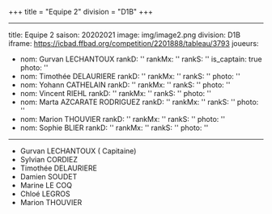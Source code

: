 +++
title = "Equipe 2"
division = "D1B"
+++

***

title: Equipe 2
saison: 20202021
image: img/image2.png
division: D1B
iframe: https://icbad.ffbad.org/competition/2201888/tableau/3793
joueurs:

* nom: Gurvan LECHANTOUX
  rankD: ''
  rankMx: ''
  rankS: ''
  is\_captain: true
  photo: ''
* nom: Timothée DELAURIERE
  rankD: ''
  rankMx: ''
  rankS: ''
  photo: ''
* nom: Yohann CATHELAIN
  rankD: ''
  rankMx: ''
  rankS: ''
  photo: ''
* nom: Vincent RIEHL
  rankD: ''
  rankMx: ''
  rankS: ''
  photo: ''
* nom: Marta AZCARATE RODRIGUEZ
  rankD: ''
  rankMx: ''
  rankS: ''
  photo: ''
* nom: Marion THOUVIER
  rankD: ''
  rankMx: ''
  rankS: ''
  photo: ''
* nom: Sophie BLIER
  rankD: ''
  rankMx: ''
  rankS: ''
  photo: ''

***

* Gurvan LECHANTOUX ( Capitaine)
* Sylvian CORDIEZ
* Timothée DELAURIERE
* Damien SOUDET
* Marine LE COQ
* Chloé LEGROS
* Marion THOUVIER
